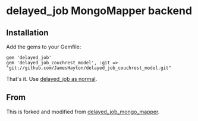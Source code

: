 # delayed_job MongoMapper backend

## Installation

Add the gems to your Gemfile:

    gem 'delayed_job'
    gem 'delayed_job_couchrest_model', :git => "git://github.com/JamesHayton/delayed_job_couchrest_model.git"

That's it. Use [delayed_job as normal](http://github.com/collectiveidea/delayed_job).

## From

This is forked and modified from [delayed_job_mongo_mapper](https://github.com/collectiveidea/delayed_job_mongoid).
